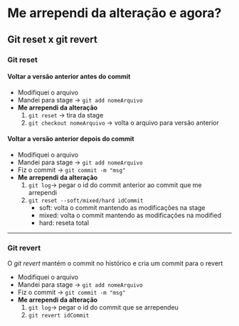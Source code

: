 # Me arrependi da alteração e agora?
## Git reset x git revert

### Git reset
#### Voltar a versão anterior antes do commit
* Modifiquei o arquivo
* Mandei para stage -> `git add nomeArquivo`
* **Me arrependi da alteração**
    1. `git reset` -> tira da stage
    2. `git checkout nomeArquivo` -> volta o arquivo para versão anterior

#### Voltar a versão anterior depois do commit
* Modifiquei o arquivo
* Mandei para stage -> `git add nomeArquivo`
* Fiz o commit -> `git commit -m "msg"`
* **Me arrependi da alteração**
    1. `git log`-> pegar o id do commit anterior ao commit que me arrependi
    2. `git reset --soft/mixed/hard idCommit`
        * soft: volta o commit mantendo as modificações na stage
        * mixed: volta o commit mantendo as modificações na modified
        * hard: reseta total
&nbsp;
---
### Git revert
O *git revert* mantém o commit no histórico e cria um commit para o revert
* Modifiquei o arquivo
* Mandei para stage -> `git add nomeArquivo`
* Fiz o commit -> `git commit -m "msg"`
* **Me arrependi da alteração**
    1. `git log`-> pegar o id do commit que se arrependeu
    2. `git revert idCommit`

